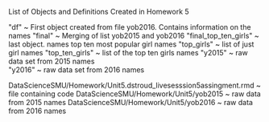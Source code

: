 
List of Objects and Definitions Created in Homework 5

"df" ~ First object created from file yob2016. Contains information on the names 
"final" ~ Merging of list yob2015 and yob2016
"final_top_ten_girls" ~ last object. names top ten most popular girl names
"top_girls" ~ list of just girl names
"top_ten_girls" ~ list of the top ten girls names
"y2015" ~ raw data set from 2015 names             
"y2016" ~ raw data set from 2016 names    


DataScienceSMU/Homework/Unit5.dstroud_livesesssion5assingment.rmd ~ file containing code
DataScienceSMU/Homework/Unit5/yob2015 ~ raw data from 2015 names
DataScienceSMU/Homework/Unit5/yob2016 ~ raw data from 2016 names